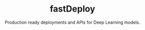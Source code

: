 <p align="center">
    <h1 align="center">fastDeploy</h1>
    <p align="center">Production ready deployments and APIs for Deep Learning models.</p>
</p>
